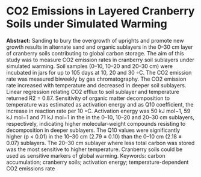 # CO2 Emissions in Layered Cranberry Soils under Simulated Warming
**Abstract:** Sanding to bury the overgrowth of uprights and promote new growth results in alternate
sand and organic sublayers in the 0–30 cm layer of cranberry soils contributing to global carbon
storage. The aim of this study was to measure CO2 emission rates in cranberry soil sublayers under
simulated warming. Soil samples (0–10, 10–20 and 20–30 cm) were incubated in jars for up to 105 days
at 10, 20 and 30 ◦C. The CO2 emission rate was measured biweekly by gas chromatography. The CO2
emission rate increased with temperature and decreased in deeper soil sublayers. Linear regression
relating CO2 efflux to soil sublayer and temperature returned R2 = 0.87. Sensitivity of organic matter
decomposition to temperature was estimated as activation energy and as Q10 coefficient, the increase
in reaction rate per 10 ◦C. Activation energy was 50 kJ mol−1, 59 kJ mol−1 and 71 kJ mol−1 in the in
the 0–10, 10–20 and 20–30 cm sublayers, respectively, indicating higher molecular-weight compounds
resisting to decomposition in deeper sublayers. The Q10 values were significantly higher (p < 0.01) in
the 10–30 cm (2.79 ± 0.10) than the 0–10 cm (2.18 ± 0.07) sublayers. The 20–30 cm sublayer where
less total carbon was stored was the most sensitive to higher temperature. Cranberry soils could be
used as sensitive markers of global warming.
Keywords: carbon accumulation; cranberry soils; activation energy; temperature-dependent CO2
emissions rate
